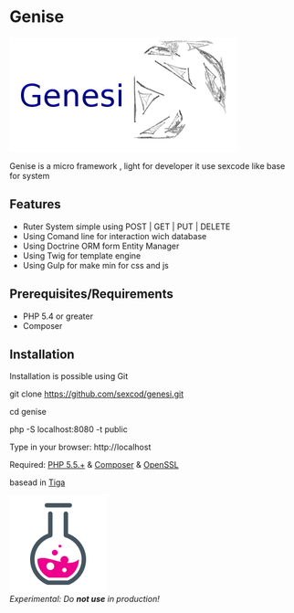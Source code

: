 # Genise
![Genise](https://github.com/sexcod/genesi/blob/master/doc/genesi.png)   

Genise is a micro framework  , light for developer 
it use sexcode like base for system

## Features

- Ruter System simple using POST | GET | PUT | DELETE
- Using Comand line for interaction wich database
- Using Doctrine ORM form Entity Manager
- Using Twig for template engine
- Using Gulp for make min for css and js




## Prerequisites/Requirements

- PHP 5.4 or greater
- Composer


## Installation

Installation is possible using Git

git clone https://github.com/sexcod/genesi.git

cd genise

php -S localhost:8080 -t public

Type in your browser: http://localhost

Required: [PHP 5.5.+](http://www.php.net) & [Composer](https://getcomposer.org/) & [OpenSSL](http://php.net/manual/pt_BR/openssl.installation.php)

basead in [Tiga](https://github.com/sexcod/Tiga)

![Experimental](https://github.com/sexcod/Tiga/blob/master/img/expicon.png)   
_Experimental: Do **not use** in production!_







